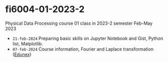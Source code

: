# fi6004-01-2023-2
Physical Data Processing course 01 class in 2023-2 semester Feb-May 2023

+ `21-feb-2024` Preparing basic skills on Jupyter Notebook and Gist, Python list, Matplotlib. 
+ `07-feb-2024` Course information, Fourier and Laplace transformation ([Edunex](https://edunex.itb.ac.id/courses/58272/preview/227090))
